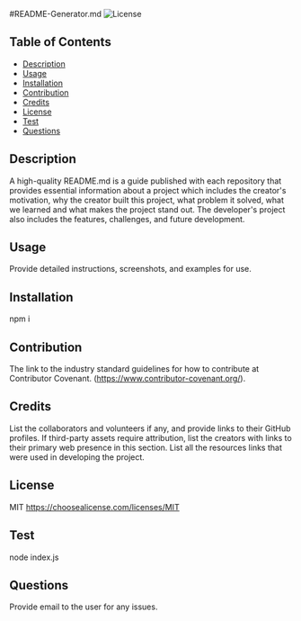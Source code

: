 #README-Generator.md 
  ![License](https://img.shields.io/badge/license-MIT-blue)
  ## Table of Contents
  * [Description](#description)
  * [Usage](#usage)
  * [Installation](#installation)
  * [Contribution](#contribution)
  * [Credits](#credits)
  * [License](#license)
  * [Test](#test)
  * [Questions](#questions)
   
## Description
A high-quality README.md is a guide published with each repository that provides essential information about a project which includes the creator's motivation, why the creator built this project, what problem it solved, what we learned and what makes the project stand out. The developer's project also includes the features, challenges, and future development. 

## Usage
Provide detailed instructions, screenshots, and examples for use.  

## Installation
npm i

## Contribution
The link to the industry standard guidelines for how to contribute at Contributor Covenant. (https://www.contributor-covenant.org/). 

## Credits
List the collaborators and volunteers if any, and provide links to their GitHub profiles. If third-party assets require attribution, list the creators with links to their primary web presence in this section. List all the resources links that were used in developing the project. 

## License
MIT
https://choosealicense.com/licenses/MIT

## Test
node index.js

## Questions
Provide email to the user for any issues.
